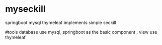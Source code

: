 # myseckill
 springboot mysql thymeleaf implements simple seckill 

#tools
database use mysql,
springboot as the basic component ,
view use thymeleaf 

